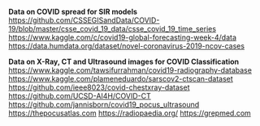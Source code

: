 **Data on COVID spread for SIR models**
 https://github.com/CSSEGISandData/COVID-19/blob/master/csse_covid_19_data/csse_covid_19_time_series
 https://www.kaggle.com/c/covid19-global-forecasting-week-4/data
 https://data.humdata.org/dataset/novel-coronavirus-2019-ncov-cases
 
 **Data on X-Ray, CT and Ultrasound images for COVID Classification**
 https://www.kaggle.com/tawsifurrahman/covid19-radiography-database
 https://www.kaggle.com/plameneduardo/sarscov2-ctscan-dataset
 https://github.com/ieee8023/covid-chestxray-dataset
 https://github.com/UCSD-AI4H/COVID-CT
 https://github.com/jannisborn/covid19_pocus_ultrasound
 https://thepocusatlas.com
 https://radiopaedia.org/
 https://grepmed.com
